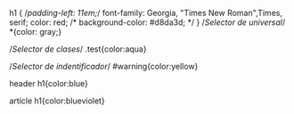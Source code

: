 


h1 { /*padding-left: 11em;*/ 
    font-family: Georgia, "Times New Roman",Times,  
    serif; 
    color: red; 
   /* background-color: #d8da3d; */
} 
/*Selector de universal*/
*{color: gray;}

/*Selector de clases*/
.test{color:aqua}

/*Selector de indentificador*/
#warning{color:yellow}

header h1{color:blue}

article h1{color:blueviolet}
